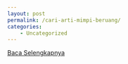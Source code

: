 ```yaml
---
layout: post
permalink: /cari-arti-mimpi-beruang/
categories:
    - Uncategorized
---
```


[Baca Selengkapnya](/07)
